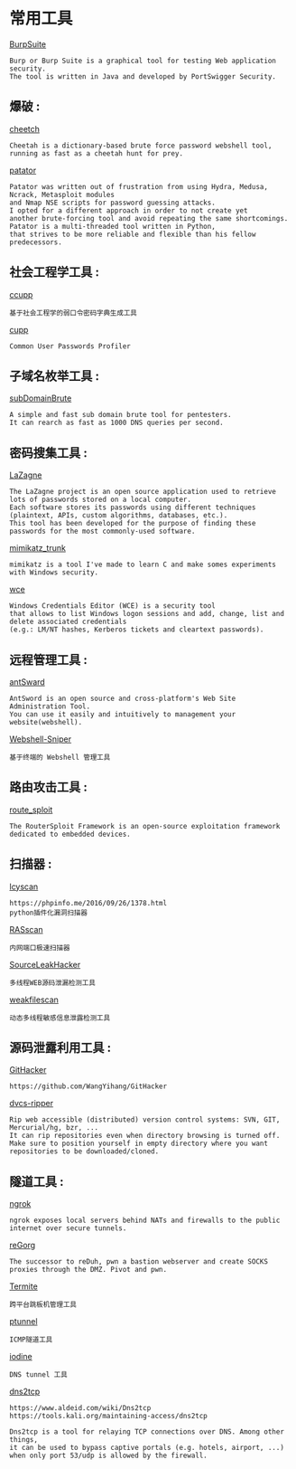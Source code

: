# 常用工具

[BurpSuite](https://portswigger.net/burp)

```text
Burp or Burp Suite is a graphical tool for testing Web application security. 
The tool is written in Java and developed by PortSwigger Security.
```

## 爆破 :

[cheetch](https://github.com/sunnyelf/cheetah)

```text
Cheetah is a dictionary-based brute force password webshell tool, 
running as fast as a cheetah hunt for prey.
```

[patator](https://github.com/lanjelot/patator)

```text
Patator was written out of frustration from using Hydra, Medusa, Ncrack, Metasploit modules 
and Nmap NSE scripts for password guessing attacks. 
I opted for a different approach in order to not create yet 
another brute-forcing tool and avoid repeating the same shortcomings. 
Patator is a multi-threaded tool written in Python, 
that strives to be more reliable and flexible than his fellow predecessors.
```

## 社会工程学工具 :

[ccupp](https://github.com/WangYihang/ccupp)

```text
基于社会工程学的弱口令密码字典生成工具
```

[cupp](https://github.com/Mebus/cupp)

```text
Common User Passwords Profiler
```

## 子域名枚举工具 :

[subDomainBrute](https://github.com/lijiejie/subDomainsBrute)

```text
A simple and fast sub domain brute tool for pentesters. 
It can rearch as fast as 1000 DNS queries per second.
```

## 密码搜集工具 :

[LaZagne](https://github.com/AlessandroZ/LaZagne)

```text
The LaZagne project is an open source application used to retrieve lots of passwords stored on a local computer. 
Each software stores its passwords using different techniques (plaintext, APIs, custom algorithms, databases, etc.). 
This tool has been developed for the purpose of finding these passwords for the most commonly-used software.
```

[mimikatz\_trunk](https://github.com/gentilkiwi/mimikatz)

```text
mimikatz is a tool I've made to learn C and make somes experiments with Windows security.
```

[wce](http://www.ampliasecurity.com/research/wcefaq.html)

```text
Windows Credentials Editor (WCE) is a security tool 
that allows to list Windows logon sessions and add, change, list and delete associated credentials 
(e.g.: LM/NT hashes, Kerberos tickets and cleartext passwords).
```

## 远程管理工具 :

[antSward](https://github.com/antoor/antSword/tree/master)

```text
AntSword is an open source and cross-platform's Web Site Administration Tool.
You can use it easily and intuitively to management your website(webshell).
```

[Webshell-Sniper](https://github.com/wangyihang/Webshell-Sniper)

```text
基于终端的 Webshell 管理工具
```

## 路由攻击工具 :

[route\_sploit](https://github.com/reverse-shell/routersploit)

```text
The RouterSploit Framework is an open-source exploitation framework dedicated to embedded devices.
```

## 扫描器 :

[lcyscan](https://github.com/Lcys/lcyscan)

```text
https://phpinfo.me/2016/09/26/1378.html
python插件化漏洞扫描器
```

[RASscan](https://github.com/RASSec/RASscan)

```text
内网端口极速扫描器
```

[SourceLeakHacker](https://github.com/WangYihang/SourceLeakHacker)

```text
多线程WEB源码泄漏检测工具
```

[weakfilescan](https://github.com/ring04h/weakfilescan)

```text
动态多线程敏感信息泄露检测工具
```

## 源码泄露利用工具 :

[GitHacker](https://github.com/wangyihang/GitHacker)

```text
https://github.com/WangYihang/GitHacker
```

[dvcs-ripper](https://github.com/kost/dvcs-ripper)

```text
Rip web accessible (distributed) version control systems: SVN, GIT, Mercurial/hg, bzr, ...
It can rip repositories even when directory browsing is turned off.
Make sure to position yourself in empty directory where you want repositories to be downloaded/cloned.
```

## 隧道工具 :

[ngrok](https://ngrok.com/)

```text
ngrok exposes local servers behind NATs and firewalls to the public internet over secure tunnels.
```

[reGorg](https://github.com/sensepost/reGeorg)

```text
The successor to reDuh, pwn a bastion webserver and create SOCKS proxies through the DMZ. Pivot and pwn.
```

[Termite](http://rootkiter.com/Termite/)

```text
跨平台跳板机管理工具
```

[ptunnel](http://www.cs.uit.no/~daniels/PingTunnel/)

```text
ICMP隧道工具
```

[iodine](https://github.com/yarrick/iodine)

```text
DNS tunnel 工具
```

[dns2tcp](https://www.aldeid.com/wiki/Dns2tcp)

```text
https://www.aldeid.com/wiki/Dns2tcp
https://tools.kali.org/maintaining-access/dns2tcp

Dns2tcp is a tool for relaying TCP connections over DNS. Among other things, 
it can be used to bypass captive portals (e.g. hotels, airport, ...) 
when only port 53/udp is allowed by the firewall.
```

